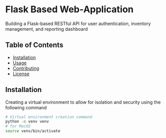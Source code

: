 # Flask Based Web-Application

Building a Flask-based RESTful API for user authentication, inventory management, and reporting dashboard

## Table of Contents

- [Installation](#installation)
- [Usage](#usage)
- [Contributing](#contributing)
- [License](#license)

## Installation
Creating a virtual environment to allow for isolation and security using the following command 

```bash
# Virtual environment creation command
python -m venv venv
# for MacOS
source venv/bin/activate
